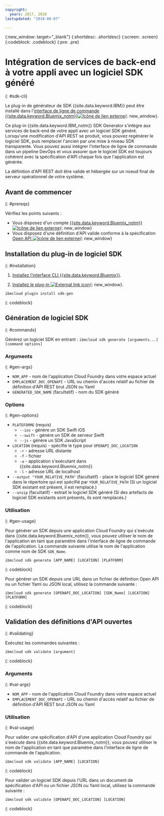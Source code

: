 ```yaml
---
copyright:
  years: 2017, 2018
lastupdated: "2018-08-07"

---
```


{:new_window: target="_blank"}
{:shortdesc: .shortdesc}
{:screen: .screen}
{:codeblock: .codeblock}
{:pre: .pre}

# Intégration de services de back-end à votre appli avec un logiciel SDK généré
{: #sdk-cli}

Le plug-in de générateur de SDK {{site.data.keyword.IBM}} peut être installé dans l'[interface de ligne de commande {{site.data.keyword.Bluemix_notm}}![Icône de lien externe](../../icons/launch-glyph.svg "Icône de lien externe")](/docs/cli/reference/bluemix_cli/index.html){: new_window}.

Ce plug-in {{site.data.keyword.IBM_notm}} SDK Generator s'intègre aux services de back-end de votre appli avec un logiciel SDK généré. Lorsqu'une modification d'API REST se produit, vous pouvez regénérer le logiciel SDK, puis remplacer l'ancien par une mise à niveau SDK transparente. Vous pouvez aussi intégrer l'interface de ligne de commande dans un pipeline DevOps et vous assurer que le logiciel SDK est toujours cohérent avec la spécification d'API chaque fois que l'application est générée.

La définition d'API REST doit être valide et hébergée sur un noeud final de serveur opérationnel de votre système.

## Avant de commencer
{: #prereqs}

Vérifiez les points suivants :

* Vous disposez d'un compte [{{site.data.keyword.Bluemix_notm}} ![Icône de lien externe](../../icons/launch-glyph.svg "Icône de lien externe")](http://bluemix.net){: new_window}
* Vous disposez d'une définition d'API valide conforme à la spécification [Open API ![Icône de lien externe](../../icons/launch-glyph.svg "Icône de lien externe")](https://www.openapis.org/){: new_window}

## Installation du plug-in de logiciel SDK
{: #installation}

1. [Installez l'interface CLI {{site.data.keyword.Bluemix}}](/docs/cli/reference/bluemix_cli/get_started.html).

2. [Installez le plug-in ![External link icon](../../icons/launch-glyph.svg "External link icon")](/docs/cli/reference/bluemix_cli/index.html#install_plug-in){: new_window}.

  ```
  ibmcloud plugin install sdk-gen
  ```
  {: codeblock}

## Génération de logiciel SDK
{: #commands}

Générez un logiciel SDK en entrant : `ibmcloud sdk generate [arguments...] [command options]`

### Arguments
{: #gen-args}

* `NOM_APP` - nom de l'application Cloud Foundry dans votre espace actuel
* `EMPLACEMENT_DOC_OPENAPI` - URL ou chemin d'accès relatif au fichier de définition d'API REST brut JSON ou Yaml
* `GENERATED_SDK_NAME` (facultatif) - nom du SDK généré

### Options
{: #gen-options}

* `PLATEFORME` (requis)
   * `--ios` - génère un SDK Swift iOS
   * `--swift` - génère un SDK de serveur Swift 
   * `--js` - génère un SDK JavaScript
* `LOCATION` (requis) - spécifie le type pour `OPENAPI_DOC_LOCATION`
   * `-r` - adresse URL distante
   * `-f` - fichier
   * `-a` - application s'exécutant dans {{site.data.keyword.Bluemix_notm}}
   * `-l` - adresse URL de localhost
* `--output "YOUR_RELATIVE_PATH"` (facultatif) - place le logiciel SDK généré dans le répertoire qui est spécifié par `YOUR_RELATIVE_PATH` (Si un logiciel SDK existant est présent, il est remplacé.)
* `--unzip` (facultatif) - extrait le logiciel SDK généré (Si des artefacts de logiciel SDK existants sont présents, ils sont remplacés.)

### Utilisation
{: #gen-usage}

Pour générer un SDK depuis une application Cloud Foundry qui s'exécute dans {{site.data.keyword.Bluemix_notm}}, vous pouvez utiliser le nom de l'application en tant que paramètre dans l'interface de ligne de commande de l'application. La
commande suivante utilise le nom de l'application comme nom de SDK `SDK_Name`.

```
ibmcloud sdk generate [APP_NAME] [LOCATION] [PLATFORM]
```
{: codeblock}

Pour générer un SDK depuis une URL dans un fichier de définition Open API ou un fichier Yaml ou JSON local, utilisez la commande suivante :

```
ibmcloud sdk generate [OPENAPI_DOC_LOCATION] [SDK_Name] [LOCATION] [PLATFORM]
```
{: codeblock}

## Validation des définitions d'API ouvertes
{: #validating}

Exécutez les commandes suivantes :
```
ibmcloud sdk validate [argument]
```
{: codeblock}

### Arguments
{: #val-args}

* `NOM_APP` - nom de l'application Cloud Foundry dans votre espace actuel
* `EMPLACEMENT_DOC_OPENAPI` - URL ou chemin d'accès relatif au fichier de définition d'API REST brut JSON ou Yaml

### Utilisation
{: #val-usage}

Pour valider une spécification d'API d'une application Cloud Foundry qui s'exécute dans {{site.data.keyword.Bluemix_notm}}, vous pouvez utiliser le nom de l'application en tant que paramètre dans l'interface de ligne de commande de l'application.
```
ibmcloud sdk validate [APP_NAME] [LOCATION]
```
{: codeblock}

Pour valider un logiciel SDK depuis l'URL dans un document de spécification d'API ou un fichier JSON ou Yaml local, utilisez la commande suivante :
```
ibmcloud sdk validate [OPENAPI_DOC_LOCATION] [LOCATION]
```
{: codeblock}
